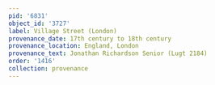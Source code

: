 ```yaml
---
pid: '6831'
object_id: '3727'
label: Village Street (London)
provenance_date: 17th century to 18th century
provenance_location: England, London
provenance_text: Jonathan Richardson Senior (Lugt 2184)
order: '1416'
collection: provenance
---
```

